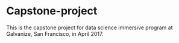 # Capstone-project
This is the capstone project for data science immersive program at Galvanize, San Francisco, in April 2017.
